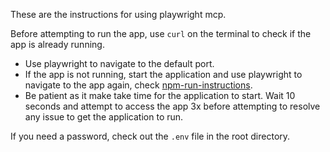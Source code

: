 These are the instructions for using playwright mcp.

Before attempting to run the app, use `curl` on the terminal to check if the app is already running.

- Use playwright to navigate to the default port.
- If the app is not running, start the application and use playwright to navigate to the app again, check [npm-run-instructions](./npm-run-instructions.md).
- Be patient as it make take time for the application to start. Wait 10 seconds and attempt to access the app 3x before attempting to resolve any issue to get the application to run.

If you need a password, check out the `.env` file in the root directory.